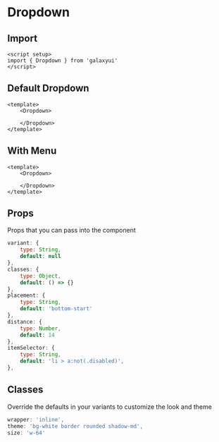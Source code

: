 <script setup>
import DropdownExample from './dropdown/examples/DropdownExample.vue'
import DropdownMenuExample from './dropdown/examples/DropdownMenuExample.vue'
</script>

# Dropdown

## Import
```vue
<script setup>
import { Dropdown } from 'galaxyui'
</script>
```

## Default Dropdown

<DropdownExample />

```vue
<template>
    <Dropdown>

    </Dropdown>
</template>
```

## With Menu

<DropdownMenuExample />

```vue
<template>
    <Dropdown>

    </Dropdown>
</template>
```

## Props
Props that you can pass into the component

```js
variant: {
    type: String,
    default: null
},
classes: {
    type: Object,
    default: () => {}
},
placement: {
    type: String,
    default: 'bottom-start'
},
distance: {
    type: Number,
    default: 14
},
itemSelector: {
    type: String,
    default: 'li > a:not(.disabled)',
},
```

## Classes
Override the defaults in your variants to customize the look and theme

```js
wrapper: 'inline',
theme: 'bg-white border rounded shadow-md',
size: 'w-64'
```
